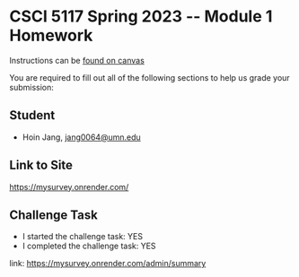 # CSCI 5117 Spring 2023 -- Module 1 Homework

Instructions can be [found on canvas](https://canvas.umn.edu/courses/355584/pages/homework-1)

You are required to fill out all of the following sections to help us grade your submission:

## Student 

* Hoin Jang, jang0064@umn.edu

## Link to Site

<https://mysurvey.onrender.com/>
## Challenge Task

* I started the challenge task: YES
* I completed the challenge task: YES

link: <https://mysurvey.onrender.com/admin/summary>
